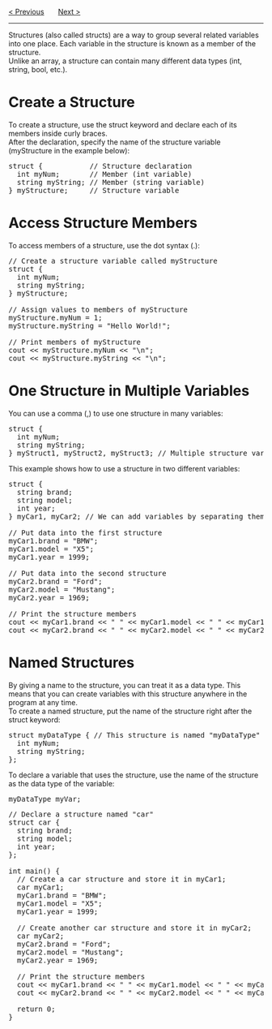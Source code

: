 <a href="/Arrays/Get-Size.md">&lt; Previous</a>
&nbsp;&nbsp;&nbsp;&nbsp;&nbsp;
<a href="/Structures.md">Next &gt;</a>
<hr>
Structures (also called structs) are a way to group several related variables into one place. Each variable in the structure is known as a member of the structure.
<br>
Unlike an array, a structure can contain many different data types (int, string, bool, etc.).
<h1>Create a Structure</h1>
To create a structure, use the struct keyword and declare each of its members inside curly braces.
<br>
After the declaration, specify the name of the structure variable (myStructure in the example below):
<pre>
struct {           // Structure declaration
  int myNum;       // Member (int variable)
  string myString; // Member (string variable)
} myStructure;     // Structure variable
</pre>
<h1>Access Structure Members</h1>
To access members of a structure, use the dot syntax (.):
<pre>
// Create a structure variable called myStructure
struct {
  int myNum;
  string myString;
} myStructure;<br>
// Assign values to members of myStructure
myStructure.myNum = 1;
myStructure.myString = "Hello World!";<br>
// Print members of myStructure
cout &lt;&lt; myStructure.myNum &lt;&lt; "\n";
cout &lt;&lt; myStructure.myString &lt;&lt; "\n";
</pre>
<h1>One Structure in Multiple Variables</h1>
You can use a comma (,) to use one structure in many variables:
<pre>
struct {
  int myNum;
  string myString;
} myStruct1, myStruct2, myStruct3; // Multiple structure variables separated with commas
</pre>
This example shows how to use a structure in two different variables:
<pre>
struct {
  string brand;
  string model;
  int year;
} myCar1, myCar2; // We can add variables by separating them with a comma here<br>
// Put data into the first structure
myCar1.brand = "BMW";
myCar1.model = "X5";
myCar1.year = 1999;<br>
// Put data into the second structure
myCar2.brand = "Ford";
myCar2.model = "Mustang";
myCar2.year = 1969;<br>
// Print the structure members
cout &lt;&lt; myCar1.brand &lt;&lt; " " &lt;&lt; myCar1.model &lt;&lt; " " &lt;&lt; myCar1.year &lt;&lt; "\n";
cout &lt;&lt; myCar2.brand &lt;&lt; " " &lt;&lt; myCar2.model &lt;&lt; " " &lt;&lt; myCar2.year &lt;&lt; "\n";
</pre>
<h1>Named Structures</h1>
By giving a name to the structure, you can treat it as a data type. This means that you can create variables with this structure anywhere in the program at any time.
<br>
To create a named structure, put the name of the structure right after the struct keyword:
<pre>
struct myDataType { // This structure is named "myDataType"
  int myNum;
  string myString;
};
</pre>
To declare a variable that uses the structure, use the name of the structure as the data type of the variable:
<pre>myDataType myVar;</pre>
<pre>
// Declare a structure named "car"
struct car {
  string brand;
  string model;
  int year;
};<br>
int main() {
  // Create a car structure and store it in myCar1;
  car myCar1;
  myCar1.brand = "BMW";
  myCar1.model = "X5";
  myCar1.year = 1999;<br>
  // Create another car structure and store it in myCar2;
  car myCar2;
  myCar2.brand = "Ford";
  myCar2.model = "Mustang";
  myCar2.year = 1969;<br>
  // Print the structure members
  cout &lt;&lt; myCar1.brand &lt;&lt; " " &lt;&lt; myCar1.model &lt;&lt; " " &lt;&lt; myCar1.year &lt;&lt; "\n";
  cout &lt;&lt; myCar2.brand &lt;&lt; " " &lt;&lt; myCar2.model &lt;&lt; " " &lt;&lt; myCar2.year &lt;&lt; "\n";<br>
  return 0;
}
</pre>
